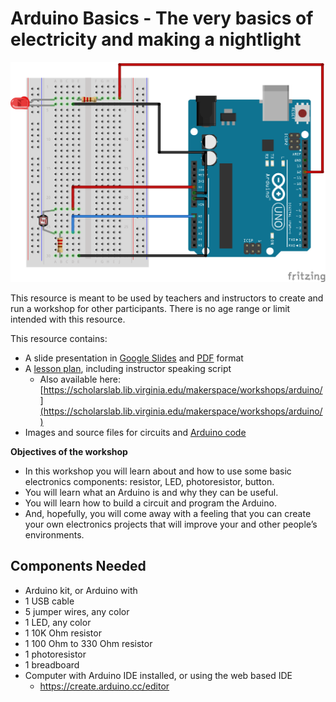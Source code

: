 # Arduino Basics - The very basics of electricity and making a nightlight

![Nightlight Circuit](nightlight-circuit.png)

This resource is meant to be used by teachers and instructors to create and run a workshop for other participants. There is no age range or limit intended with this resource.

This resource contains:

- A slide presentation in [Google Slides](https://tinyurl.com/arduino-basics-workshop) and [PDF](ArduinoWorkshop-BasicLED-Slides.pdf) format
- A [lesson plan](ArduinoWorkshop-BasicLED-LessonPlan.pdf), including instructor speaking script
  - Also available here: [https://scholarslab.lib.virginia.edu/makerspace/workshops/arduino/](https://scholarslab.lib.virginia.edu/makerspace/workshops/arduino/)
- Images and source files for circuits and [Arduino code](nightlight/nightlight.ino)

**Objectives of the workshop**

- In this workshop you will learn about and how to use some basic electronics components: resistor, LED, photoresistor, button.
- You will learn what an Arduino is and why they can be useful.
- You will learn how to build a circuit and program the Arduino.
- And, hopefully, you will come away with a feeling that you can create your own electronics projects that will improve your and other people’s environments.

## Components Needed

- Arduino kit, or Arduino with
- 1 USB cable
- 5 jumper wires, any color
- 1 LED, any color
- 1 10K Ohm resistor
- 1 100 Ohm to 330 Ohm resistor
- 1 photoresistor
- 1 breadboard
- Computer with Arduino IDE installed, or using the web based IDE
  - https://create.arduino.cc/editor
